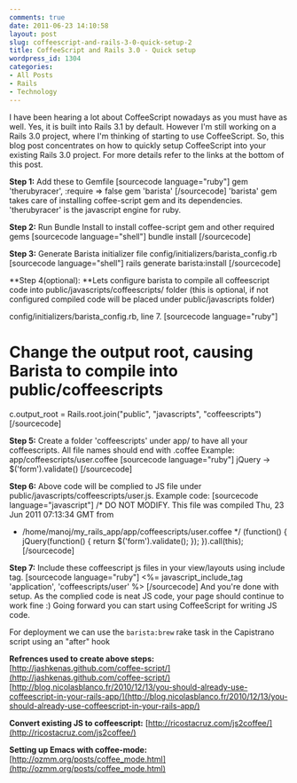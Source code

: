 ```yaml
---
comments: true
date: 2011-06-23 14:10:58
layout: post
slug: coffeescript-and-rails-3-0-quick-setup-2
title: CoffeeScript and Rails 3.0 - Quick setup
wordpress_id: 1304
categories:
- All Posts
- Rails
- Technology
---
```


I have been hearing a lot about CoffeeScript nowadays as you must have as well. Yes, it is built into Rails 3.1 by default. However I'm still working on a Rails 3.0 project, where I'm thinking of starting to use CoffeeScript. So, this blog post concentrates on how to quickly setup CoffeeScript into your existing Rails 3.0 project. For more details refer to the links at the bottom of this post.

**Step 1:** Add these to Gemfile
[sourcecode language="ruby"]
gem 'therubyracer', :require => false
gem 'barista'
[/sourcecode]
'barista' gem takes care of installing coffee-script gem and its dependencies. 'therubyracer' is the javascript engine for ruby.

**Step 2:** Run Bundle Install to install coffee-script gem and other required gems
[sourcecode language="shell"]
bundle install
[/sourcecode]

**Step 3:** Generate Barista initializer file config/initializers/barista_config.rb
[sourcecode language="shell"]
rails generate barista:install
[/sourcecode]

**Step 4(optional): **Lets  configure barista to compile all coffeescript code into public/javascripts/coffeescripts/ folder (this is optional, if not configured compiled code will be placed under public/javascripts folder)

config/initializers/barista_config.rb, line 7.
[sourcecode language="ruby"]
# Change the output root, causing Barista to compile into public/coffeescripts
c.output_root = Rails.root.join("public", "javascripts", "coffeescripts")
[/sourcecode]

**Step 5:** Create a folder 'coffeescripts' under app/ to have all your coffeescripts. All file names should end with .coffee
Example: app/coffeescripts/user.coffee
[sourcecode language="ruby"]
jQuery ->
 $('form').validate()
[/sourcecode]

**Step 6:** Above code will be complied to JS file under public/javascripts/coffeescripts/user.js. Example code:
[sourcecode language="javascript"]
 /* DO NOT MODIFY. This file was compiled Thu, 23 Jun 2011 07:13:34 GMT from
 * /home/manoj/my_rails_app/app/coffeescripts/user.coffee
 */
 (function() {
 jQuery(function() {
 return $('form').validate();
 });
 }).call(this);
[/sourcecode]

**Step 7:** Include these coffeescript js files in your view/layouts using include tag.
[sourcecode language="ruby"]
<%= javascript_include_tag 'application', 'coffeescripts/user' %>
[/sourcecode]
And you're done with setup. As the complied code is neat JS code, your page should continue to work fine :) Going forward you can start using CoffeeScript for writing JS code.

For deployment we can use the `barista:brew` rake task in the Capistrano script using an "after" hook

**Refrences used to create above steps:**
[http://jashkenas.github.com/coffee-script/](http://jashkenas.github.com/coffee-script/)
[http://blog.nicolasblanco.fr/2010/12/13/you-should-already-use-coffeescript-in-your-rails-app/](http://blog.nicolasblanco.fr/2010/12/13/you-should-already-use-coffeescript-in-your-rails-app/)

**Convert existing JS to coffeescript:**
[http://ricostacruz.com/js2coffee/](http://ricostacruz.com/js2coffee/)

**Setting up Emacs with coffee-mode:**
[http://ozmm.org/posts/coffee_mode.html](http://ozmm.org/posts/coffee_mode.html)

